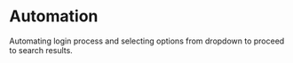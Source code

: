 # Automation
Automating login process and selecting options from dropdown to proceed to search results.
